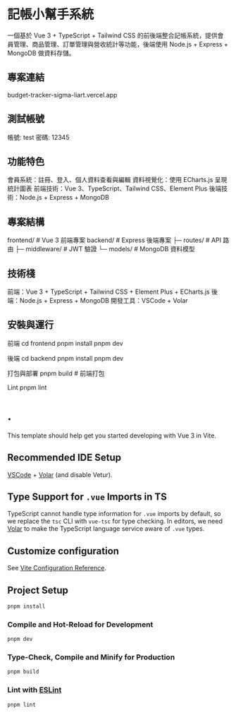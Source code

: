 # 記帳小幫手系統

一個基於 Vue 3 + TypeScript + Tailwind CSS 的前後端整合記帳系統，提供會員管理、商品管理、訂單管理與營收統計等功能，後端使用 Node.js + Express + MongoDB 做資料存儲。

## 專案連結

budget-tracker-sigma-liart.vercel.app

## 測試帳號

帳號: test
密碼: 12345

## 功能特色

會員系統：註冊、登入、個人資料查看與編輯
資料視覺化：使用 ECharts.js 呈現統計圖表
前端技術：Vue 3、TypeScript、Tailwind CSS、Element Plus
後端技術：Node.js + Express + MongoDB

## 專案結構

frontend/ # Vue 3 前端專案
backend/ # Express 後端專案
├─ routes/ # API 路由
├─ middleware/ # JWT 驗證
└─ models/ # MongoDB 資料模型

## 技術棧

前端：Vue 3 + TypeScript + Tailwind CSS + Element Plus + ECharts.js
後端：Node.js + Express + MongoDB
開發工具：VSCode + Volar

## 安裝與運行

前端
cd frontend
pnpm install
pnpm dev

後端
cd backend
pnpm install
pnpm dev

打包與部署
pnpm build # 前端打包

Lint
pnpm lint

# .

This template should help get you started developing with Vue 3 in Vite.

## Recommended IDE Setup

[VSCode](https://code.visualstudio.com/) + [Volar](https://marketplace.visualstudio.com/items?itemName=Vue.volar) (and disable Vetur).

## Type Support for `.vue` Imports in TS

TypeScript cannot handle type information for `.vue` imports by default, so we replace the `tsc` CLI with `vue-tsc` for type checking. In editors, we need [Volar](https://marketplace.visualstudio.com/items?itemName=Vue.volar) to make the TypeScript language service aware of `.vue` types.

## Customize configuration

See [Vite Configuration Reference](https://vite.dev/config/).

## Project Setup

```sh
pnpm install
```

### Compile and Hot-Reload for Development

```sh
pnpm dev
```

### Type-Check, Compile and Minify for Production

```sh
pnpm build
```

### Lint with [ESLint](https://eslint.org/)

```sh
pnpm lint
```
